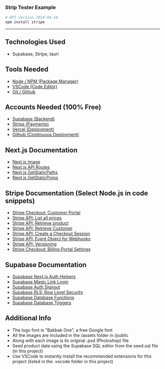 ### Strip Tester Example

```bash
# API version 2024-04-10
npm install stripe
```

---

## Technologies Used

- Supabase, Stripe, tauri

## Tools Needed

- [Node / NPM (Package Manager)](https://nodejs.org/)
- [VSCode (Code Editor)](https://code.visualstudio.com/)
- [Git / Github](https://git-scm.com/)

## Accounts Needed (100% Free)

- [Supabase (Backend)](https://supabase.com)
- [Stripe (Payments)](https://stripe.com)
- [Vercel (Deployment)](https://vercel.com)
- [Github (Continuous Deployment)](https://github.com)

## Next.js Documentation

- [Next.js Image](https://nextjs.org/docs/api-reference/next/image)
- [Next.js API Routes](https://nextjs.org/docs/api-routes/introduction)
- [Next.js GetStaticPaths](https://nextjs.org/docs/basic-features/data-fetching/get-static-paths)
- [Next.js GetStaticProps](https://nextjs.org/docs/basic-features/data-fetching/get-static-props)

## Stripe Documentation (Select Node.js in code snippets)

- [Stripe Checkout: Customer Portal](https://stripe.com/docs/billing/subscriptions/build-subscriptions#customer-portal)
- [Stripe API: List all prices](https://stripe.com/docs/api/prices/list)
- [Stripe API: Retrieve product](https://stripe.com/docs/api/products/retrieve)
- [Stripe API: Retrieve Customer](https://stripe.com/docs/api/customers/retrieve)
- [Stripe API: Create a Checkout Session](https://stripe.com/docs/api/checkout/sessions/create)
- [Stripe API: Event Object for Webhooks](https://stripe.com/docs/api/events/object)
- [Stripe API: Versioning](https://stripe.com/docs/upgrades#api-versions)
- [Stripe Checkout: Billing Portal Settings](https://dashboard.stripe.com/test/settings/billing/portal)

## Supabase Documentation

- [Supabase Next.js Auth Helpers](https://supabase.com/docs/guides/auth/auth-helpers/nextjs)
- [Supabase Magic Link Login](https://supabase.com/docs/guides/auth/auth-magic-link)
- [Supabase Auth Signout](https://supabase.com/docs/reference/javascript/auth-signout)
- [Supabase RLS: Row Level Security](https://supabase.com/docs/guides/auth/row-level-security)
- [Supabase Database Functions](https://supabase.com/docs/guides/database/functions)
- [Supabase Database Triggers](https://supabase.com/docs/guides/auth/managing-user-data#using-triggers)

## Additional Info

- The logo font is "Bakbak One", a free Google font
- All the images are included in the /assets folder in /public
- Along with each image is its original .psd (Photoshop) file
- Seed product data using the Supabase SQL editor from the seed.sql file (in this project)
- Use VSCode to instantly install the recommended extensions for this project (listed in the .vscode folder in this project)
